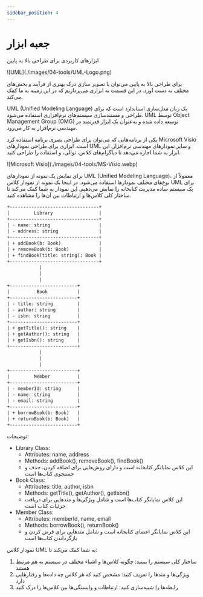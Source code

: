 ```yaml
---
sidebar_position: 4
---
```


# جعبه ابزار

ابزارهای کاربردی برای طراحی بالا به پایین

<div style={{ display: 'flex', justifyContent: 'center' }}>
  <div style={{ width: '400px' }}>
    ![UML](./images/04-tools/UML-Logo.png)
  </div>
</div>

برای طراحی بالا به پایین می‌توان با تصویر سازی درک بهتری از فرآیند و بخش‌های مختلف به دست آورد. در این قسمت به ابزاری می‌پردازیم که در این زمینه به ما کمک می‌کند.

UML (Unified Modeling Language) یک زبان مدل‌سازی استاندارد است که برای طراحی و مستندسازی سیستم‌های نرم‌افزاری استفاده می‌شود. UML توسط Object Management Group (OMG) توسعه داده شده و به‌عنوان یک ابزار قدرتمند در مهندسی نرم‌افزار به کار می‌رود.

یکی از برنامه‌هایی که می‌توان برای طراحی بصری برنامه استفاده کرد Microsoft Visio است. ابزاری برای طراحی نمودارهای UML و سایر نمودارهای مهندسی نرم‌افزار. این ابزار به شما اجازه می‌دهد تا دیاگرام‌های کلاس، توالی، و استفاده را طراحی کنید.

<div style={{ display: 'flex', justifyContent: 'center' }}>
  ![Microsoft Visio](./images/04-tools/MS-Visio.webp)
</div>

برای نمایش یک نمونه از نمودارهای UML (Unified Modeling Language)، معمولاً از نوع‌های مختلف نمودارها استفاده می‌شود. در اینجا یک نمونه از نمودار کلاس UML برای یک سیستم ساده مدیریت کتابخانه را نمایش می‌دهیم. این نمودار به شما کمک می‌کند تا ساختار کلی کلاس‌ها و ارتباطات بین آن‌ها را مشاهده کنید.

```text
+---------------------------------+
|         Library                 |
+---------------------------------+
| - name: string                  |
| - address: string               |
+---------------------------------+
| + addBook(b: Book)              |
| + removeBook(b: Book)           |
| + findBook(title: string): Book |
+---------------------------------+
            |
            |
            |
+-------------------------+
|          Book           |
+-------------------------+
| - title: string         |
| - author: string        |
| - isbn: string          |
+-------------------------+
| + getTitle(): string    |
| + getAuthor(): string   |
| + getIsbn(): string     |
+-------------------------+
            |
            |
            |
+-------------------------+
|         Member          |
+-------------------------+
| - memberId: string      |
| - name: string          |
| - email: string         |
+-------------------------+
| + borrowBook(b: Book)   |
| + returnBook(b: Book)   |
+-------------------------+

```

توضیحات:

- Library Class:
  - Attributes: name, address
  - Methods: addBook(), removeBook(), findBook()
  - این کلاس نمایانگر کتابخانه است و دارای روش‌هایی برای اضافه کردن، حذف و جستجوی کتاب‌ها است
- Book Class:
  - Attributes: title, author, isbn
  - Methods: getTitle(), getAuthor(), getIsbn()
  - این کلاس نمایانگر کتاب‌ها است و شامل ویژگی‌ها و متدهایی برای دریافت جزئیات کتاب است
- Member Class:
  - Attributes: memberId, name, email
  - Methods: borrowBook(), returnBook()
  - این کلاس نمایانگر اعضای کتابخانه است و شامل متدهایی برای قرض کردن و بازگرداندن کتاب‌ها است

نمودار کلاس UML به شما کمک می‌کند تا:

1. ساختار کلی سیستم را ببینید: چگونه کلاس‌ها و اشیاء مختلف در سیستم به هم مرتبط هستند
1. ویژگی‌ها و متدها را تعریف کنید: مشخص کنید که هر کلاس چه داده‌ها و رفتارهایی دارد
1. رابطه‌ها را شبیه‌سازی کنید: ارتباطات و وابستگی‌ها بین کلاس‌ها را درک کنید
